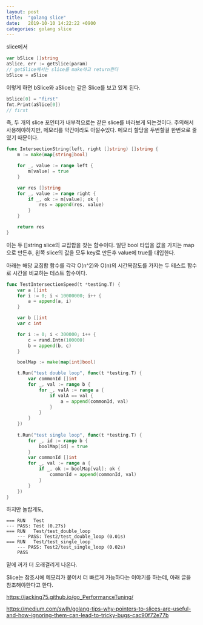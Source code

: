 ```yaml
---
layout: post
title:  "golang slice"
date:   2019-10-10 14:22:22 +0900
categories: golang slice
---
```


slice에서 

~~~go
var bSlice []string
aSlice, err := getSlice(param)
// getSlice에서는 slice를 make하고 return한다
bSlice = aSlice
~~~
이렇게 하면 bSlice와 aSlice는 같은 Slice를 보고 있게 된다.

~~~go
bSlice[0] = "first"
fmt.Print(aSlice[0])
// first
~~~

즉, 두 개의 slice 포인터가 내부적으로는 같은 slice를 바라보게 되는것이다.
주의해서 사용해야하지만, 메모리를 약간이라도 아낄수있다. 메모리 할당을 두번할걸 한번으로 줄였기 때문이다.

~~~go
func IntersectionString(left, right []string) []string {
	m := make(map[string]bool)

	for _, value := range left {
		m[value] = true
	}

	var res []string
	for _, value := range right {
		if _, ok := m[value]; ok {
			res = append(res, value)
		}
	}

	return res
}
~~~

이는 두 []string slice의 교집합을 찾는 함수이다. 일단 bool 타입을 값을 가지는 map으로 만든후, 왼쪽 slice의 값을 모두 key로 만든후 value에 true를 대입한다.

아래는 해당 교집합 함수를 각각 O(n^2)와 O(n)의 시간복잡도를 가지는 두 테스트 함수로 시간을 비교하는 테스트 함수이다.
~~~go
func TestIntersectionSpeed(t *testing.T) {
	var a []int
	for i := 0; i < 10000000; i++ {
		a = append(a, i)
	}

	var b []int
	var c int

	for i := 0; i < 300000; i++ {
		c = rand.Intn(100000)
		b = append(b, c)
	}

	boolMap := make(map[int]bool)

	t.Run("test double loop", func(t *testing.T) {
		var commonId []int
		for _, val := range b {
			for _, valA := range a {
				if valA == val {
					a = append(commonId, val)
				}
			}
		}
	})
	
	t.Run("test single loop", func(t *testing.T) {
		for _, id := range b {
			boolMap[id] = true
		}
		var commonId []int
		for _, val := range a {
			if _, ok := boolMap[val]; ok {
				commonId = append(commonId, val)
			}
		}
	})
}
~~~

하지만 놀랍게도, 

~~~
=== RUN   Test
--- PASS: Test (0.27s)
=== RUN   Test/test_double_loop
    --- PASS: Test2/test_double_loop (0.01s)
=== RUN   Test/test_single_loop
    --- PASS: Test2/test_single_loop (0.02s)
	PASS
~~~
밑에 꺼가 더 오래걸리게 나온다.

Slice는 참조시에 메모리가 붙어서 더 빠르게 가능하다는 이야기를 하는데, 아래 글을 참조해야한다고 한다.

https://jacking75.github.io/go_PerformanceTuning/


https://medium.com/swlh/golang-tips-why-pointers-to-slices-are-useful-and-how-ignoring-them-can-lead-to-tricky-bugs-cac90f72e77b